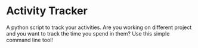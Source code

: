 # Activity Tracker
A python script to track your activities. Are you working on different project and you want to track the time you spend in them? Use this simple command line tool!

